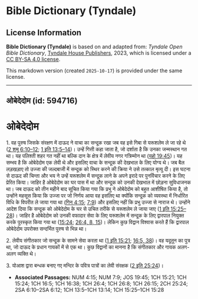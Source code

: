 # Bible Dictionary (Tyndale)

## License Information

**Bible Dictionary (Tyndale)** is based on and adapted from: _Tyndale Open Bible Dictionary_, [Tyndale House Publishers](https://tyndaleopenresources.com/), 2023, which is licensed under a [CC BY-SA 4.0 license](https://creativecommons.org/licenses/by-sa/4.0/legalcode.en).

This markdown version (created `2025-10-17`) is provided under the same license.



--------------------------------

## ओबेदेदोम (id: 594716)

ओबेदेदोम
========

1\. वह पुरुष जिसके संरक्षण में दाऊद ने वाचा का सन्दूक रखा जब वह इसे गिबा से यरूशलेम ले जा रहे थे ([2 शमू 6:10–12](https://ref.ly/2Sam6:10-2Sam6:12); [1 इति 13:5–14](https://ref.ly/1Chr13:5-1Chr13:14))। उन्हें गित्ती कहा जाता है, जो दर्शाता है कि उनका जन्मस्थान गत था। यह पलिश्ती शहर गत नहीं था बल्कि दान के क्षेत्र में लेवीय नगर गत्रिम्मोन था ([यहो 19:45](https://ref.ly/Josh19:45))। यह सम्भव है कि ओबेदेदोम एक लेवी थे और इसलिए वाचा के सन्दूक की देखभाल के लिए योग्य थे। जब बैल लड़खड़ाए तो उज्जा की जल्दबाजी में सन्दूक को स्थिर करने की क्रिया ने उसे तत्काल मृत्यु दी। इस घटना से दाऊद की चिन्ता और भय ने उन्हें यरूशलेम में सन्दूक लाने के अपने इरादे पर पुनर्विचार करने के लिए प्रेरित किया। जाहिर है ओबेदेदोम का घर पास में था और सन्दूक को उनकी देखभाल में छोड़ना सुविधाजनक था। जब दाऊद को तीन महीने बाद सूचित किया गया कि प्रभु ने ओबेदेदोम को बहुत आशीषित किया है, तो उन्होंने महसूस किया कि उज्जा पर जो निर्णय आया वह इसलिए था क्योंकि सन्दूक को व्यवस्था में निर्धारित विधि के विपरीत ले जाया गया था ([गिन 4:15](https://ref.ly/Num4:15); [7:9](https://ref.ly/Num7:9)) और इसलिए नहीं कि प्रभु उज्जा से नाराज थे। उन्होंने आदेश दिया कि सन्दूक को ओबेदेदोम के घर से उचित तरीके से यरूशलेम ले जाया जाए ([1 इति 15:25–28](https://ref.ly/1Chr15:25-1Chr15:28))। जाहिर है ओबेदेदोम को उनकी वफादार सेवा के लिए यरूशलेम में सन्दूक के लिए द्वारपाल नियुक्त करके पुरस्कृत किया गया था ([15:24](https://ref.ly/1Chr15:24); [26:4, 8, 15](https://ref.ly/1Chr26:4,1Chr26:8,1Chr26:15))। लेकिन कुछ विद्वान विश्वास करते हैं कि द्वारपाल ओबेदेदोम उपरोक्त सन्दर्भित पुरुष से भिन्न था।

2\. लेवीय संगीतकार जो सन्दूक के सामने सेवा करता था ([1 इति 15:21](https://ref.ly/1Chr15:21); [16:5, 38](https://ref.ly/1Chr16:5,1Chr16:38))। वह यदूतून का पुत्र था, जो दाऊद के प्रधान गायकों में से एक था। कुछ विद्वानों का मानना है कि संगीतकार और गायक अलग\-अलग व्यक्ति थे।

3\. योआश द्वारा बन्धक बनाए गए मन्दिर के पवित्र पात्रों का लेवी संरक्षक ([2 इति 25:24](https://ref.ly/2Chr25:24))।

* **Associated Passages:** NUM 4:15; NUM 7:9; JOS 19:45; 1CH 15:21; 1CH 15:24; 1CH 16:5; 1CH 16:38; 1CH 26:4; 1CH 26:8; 1CH 26:15; 2CH 25:24; 2SA 6:10–2SA 6:12; 1CH 13:5–1CH 13:14; 1CH 15:25–1CH 15:28

